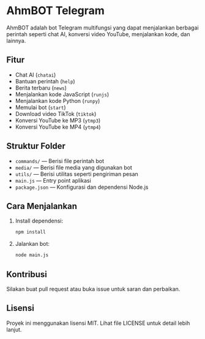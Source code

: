 # AhmBOT Telegram

AhmBOT adalah bot Telegram multifungsi yang dapat menjalankan berbagai perintah seperti chat AI, konversi video YouTube, menjalankan kode, dan lainnya.

## Fitur

- Chat AI (`chatai`)
- Bantuan perintah (`help`)
- Berita terbaru (`news`)
- Menjalankan kode JavaScript (`runjs`)
- Menjalankan kode Python (`runpy`)
- Memulai bot (`start`)
- Download video TikTok (`tiktok`)
- Konversi YouTube ke MP3 (`ytmp3`)
- Konversi YouTube ke MP4 (`ytmp4`)

## Struktur Folder

- `commands/` — Berisi file perintah bot
- `media/` — Berisi file media yang digunakan bot
- `utils/` — Berisi utilitas seperti pengiriman pesan
- `main.js` — Entry point aplikasi
- `package.json` — Konfigurasi dan dependensi Node.js

## Cara Menjalankan

1. Install dependensi:
	```zsh
	npm install
	```
2. Jalankan bot:
	```zsh
	node main.js
	```

## Kontribusi

Silakan buat pull request atau buka issue untuk saran dan perbaikan.

## Lisensi

Proyek ini menggunakan lisensi MIT. Lihat file LICENSE untuk detail lebih lanjut.
